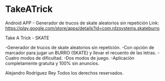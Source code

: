 # TakeATrick
Android APP - Generador de trucos de skate aleatorios sin repetición
Link: https://play.google.com/store/apps/details?id=com.rdzsystems.skateburro

Take A Trick - SKATE

-Generador de trucos de skate aleatorios sin repetición.
-Con opción de marcador para jugar un BURRO (SKATE) y llevar el recuento de las letras.
-Cuatro modos de dificultad.
-Dos modos de juego.
-Aplicación completamente gratuita y 100% sin anuncios.

Alejandro Rodríguez Rey
Todos los derechos reservados.
